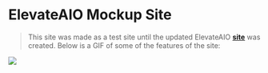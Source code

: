# ElevateAIO Mockup Site

> This site was made as a test site until the updated ElevateAIO **[site](https://download.elevateaio.com/)** was created. 
> Below is a GIF of some of the features of the site: 

![](https://github.com/thiccsupreme/elevate-site/blob/main/images/ELEVATE%20SITE.gif)
